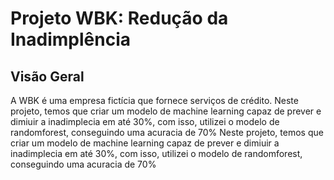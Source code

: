 # Projeto WBK: Redução da Inadimplência

## Visão Geral

A WBK é uma empresa fictícia que fornece serviços de crédito. Neste projeto, temos que criar um modelo de machine learning capaz de prever e dimiuir a inadimplecia em até 30%, com isso, utilizei o modelo de randomforest, conseguindo uma acuracia de 70%
Neste projeto, temos que criar um modelo de machine learning capaz de prever e dimiuir a inadimplecia em até 30%, com isso, utilizei o modelo de randomforest, conseguindo uma acuracia de 70%


